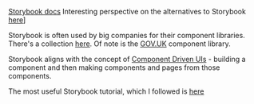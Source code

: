 [Storybook docs](https://storybook.js.org/docs)
Interesting perspective on the alternatives to Storybook [here](https://www.youtube.com/watch?v=XxBi_Up325g&t=198s)]

Storybook is often used by big companies for their component libraries. There's a collection [here](https://storybook.js.org/showcase/projects). Of note is the [GOV.UK](https://govuk-react.github.io/govuk-react/?path=/docs/welcome--docs) component library.

Storybook aligns with the concept of [Component Driven UIs](https://componentdriven.org) - building a component and then making components and pages from those components.

The most useful Storybook tutorial, which I followed is [here](https://storybook.js.org/tutorials/intro-to-storybook/react/en/get-started)
